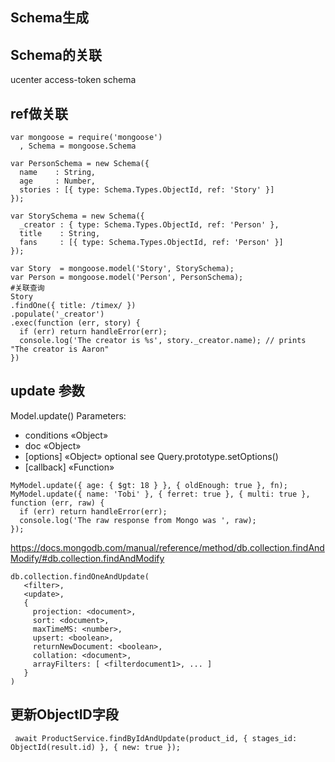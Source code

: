 ## Schema生成

## Schema的关联
ucenter access-token schema

## ref做关联
```
var mongoose = require('mongoose')
  , Schema = mongoose.Schema
  
var PersonSchema = new Schema({
  name    : String,
  age     : Number,
  stories : [{ type: Schema.Types.ObjectId, ref: 'Story' }]
});

var StorySchema = new Schema({
  _creator : { type: Schema.Types.ObjectId, ref: 'Person' },
  title    : String,
  fans     : [{ type: Schema.Types.ObjectId, ref: 'Person' }]
});

var Story  = mongoose.model('Story', StorySchema);
var Person = mongoose.model('Person', PersonSchema);
#关联查询
Story
.findOne({ title: /timex/ })
.populate('_creator')
.exec(function (err, story) {
  if (err) return handleError(err);
  console.log('The creator is %s', story._creator.name); // prints "The creator is Aaron"
})
```

## update 参数
Model.update()
Parameters:
* conditions «Object»
* doc «Object»
* [options] «Object» optional see Query.prototype.setOptions()
* [callback] «Function»

```
MyModel.update({ age: { $gt: 18 } }, { oldEnough: true }, fn);
MyModel.update({ name: 'Tobi' }, { ferret: true }, { multi: true }, function (err, raw) {
  if (err) return handleError(err);
  console.log('The raw response from Mongo was ', raw);
});
```

https://docs.mongodb.com/manual/reference/method/db.collection.findAndModify/#db.collection.findAndModify
```
db.collection.findOneAndUpdate(
   <filter>,
   <update>,
   {
     projection: <document>,
     sort: <document>,
     maxTimeMS: <number>,
     upsert: <boolean>,
     returnNewDocument: <boolean>,
     collation: <document>,
     arrayFilters: [ <filterdocument1>, ... ]
   }
)
```


## 更新ObjectID字段
```
 await ProductService.findByIdAndUpdate(product_id, { stages_id: ObjectId(result.id) }, { new: true });
```
